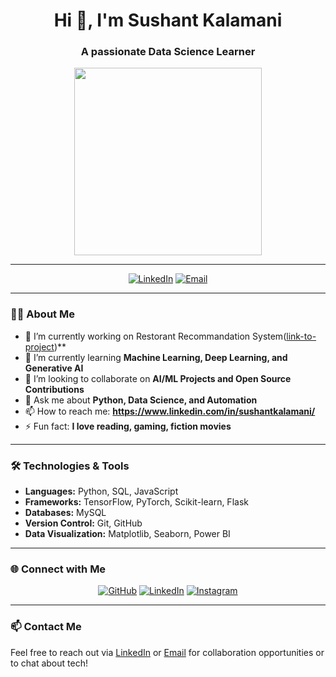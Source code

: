 <h1 align="center">Hi 👋, I'm Sushant Kalamani</h1>
<h3 align="center">A passionate Data Science Learner</h3>

<p align="center">
  <img src="https://i.giphy.com/media/v1.Y2lkPTc5MGI3NjExMG13NjQyb2J4Z2U4NndjMnlqdmU1dm1nMGRxZWo5c2djN2l2Nmx5YyZlcD12MV9pbnRlcm5hbF9naWZfYnlfaWQmY3Q9Zw/Gf5QiP1TWCO8qYKmt7/giphy.gif" width="300" />
</p>

---

<p align="center">
  <a href="https://www.linkedin.com/in/sushantkalamani"><img alt="LinkedIn" src="https://img.shields.io/badge/-LinkedIn-blue?style=flat-square&logo=linkedin"></a>
<!--   <a href="https://twitter.com/yourprofile"><img alt="Twitter" src="https://img.shields.io/badge/-Twitter-blue?style=flat-square&logo=twitter"></a> -->
  <a href="oxynofiring@gmail.com"><img alt="Email" src="https://img.shields.io/badge/-Email-c14438?style=flat-square&logo=gmail&logoColor=white"></a>
</p>

---

### 👨‍💻 About Me

- 🔭 I’m currently working on Restorant Recommandation System([link-to-project](https://github.com/Abhinaycs/Gradious_Project))**
- 🌱 I’m currently learning **Machine Learning, Deep Learning, and Generative AI**
- 👯 I’m looking to collaborate on **AI/ML Projects and Open Source Contributions**
- 💬 Ask me about **Python, Data Science, and Automation**
- 📫 How to reach me: **https://www.linkedin.com/in/sushantkalamani/**
- ⚡ Fun fact: **I love reading, gaming, fiction movies**

---

### 🛠️ Technologies & Tools

- **Languages:** Python, SQL, JavaScript
- **Frameworks:** TensorFlow, PyTorch, Scikit-learn, Flask
- **Databases:** MySQL
- **Version Control:** Git, GitHub
- **Data Visualization:** Matplotlib, Seaborn, Power BI

---

### 🌐 Connect with Me

<p align="center">
  <a href="https://github.com/sushantkalamani"><img alt="GitHub" src="https://img.shields.io/badge/-GitHub-black?style=flat-square&logo=github"></a>
  <a href="https://www.linkedin.com/in/sushantkalamani/"><img alt="LinkedIn" src="https://img.shields.io/badge/-LinkedIn-blue?style=flat-square&logo=linkedin"></a>
  <a href="https://www.instagram.com/ant__sush/"><img alt="Instagram" src="https://img.shields.io/badge/-Instagram-C13584?style=flat-square&labelColor=C13584&logo=instagram&logoColor=white&link=https://www.instagram.com/eduardopiresbr/"></a>
</p>

---

### 📫 Contact Me

Feel free to reach out via [LinkedIn](https://www.linkedin.com/in/sushantkalamani/) or [Email](mailto:oxynofiring@gmail.com) for collaboration opportunities or to chat about tech!
